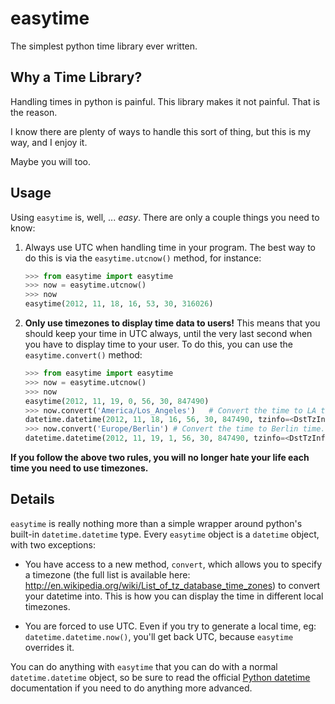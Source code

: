 # easytime

The simplest python time library ever written.


## Why a Time Library?

Handling times in python is painful. This library makes it not painful. That is
the reason.

I know there are plenty of ways to handle this sort of thing, but this is my
way, and I enjoy it.

Maybe you will too.


## Usage

Using `easytime` is, well, ... *easy*. There are only a couple things you need
to know:

1. Always use UTC when handling time in your program. The best way to do this
   is via the `easytime.utcnow()` method, for instance:

   ```python
   >>> from easytime import easytime
   >>> now = easytime.utcnow()
   >>> now
   easytime(2012, 11, 18, 16, 53, 30, 316026)
   ```

2. **Only use timezones to display time data to users!** This means that you
   should keep your time in UTC always, until the very last second when you have
   to display time to your user. To do this, you can use the
   `easytime.convert()` method:

   ```python
   >>> from easytime import easytime
   >>> now = easytime.utcnow()
   >>> now
   easytime(2012, 11, 19, 0, 56, 30, 847490)
   >>> now.convert('America/Los_Angeles')   # Convert the time to LA time.
   datetime.datetime(2012, 11, 18, 16, 56, 30, 847490, tzinfo=<DstTzInfo 'America/Los_Angeles' PST-1 day, 16:00:00 STD>)
   >>> now.convert('Europe/Berlin') # Convert the time to Berlin time.
   datetime.datetime(2012, 11, 19, 1, 56, 30, 847490, tzinfo=<DstTzInfo 'Europe/Berlin' CET+1:00:00 STD>)
   ```

**If you follow the above two rules, you will no longer hate your life each
time you need to use timezones.**


## Details

`easytime` is really nothing more than a simple wrapper around python's built-in
`datetime.datetime` type. Every `easytime` object is a `datetime` object, with
two exceptions:

- You have access to a new method, `convert`, which allows you to specify a
    timezone (the full list is available here:
    http://en.wikipedia.org/wiki/List_of_tz_database_time_zones) to convert your
    datetime into. This is how you can display the time in different local
    timezones.

- You are forced to use UTC. Even if you try to generate a local time, eg:
  `datetime.datetime.now()`, you'll get back UTC, because `easytime` overrides
  it.

You can do anything with `easytime` that you can do with a normal
`datetime.datetime` object, so be sure to read the official [Python
datetime](http://docs.python.org/2/library/datetime.html) documentation if you
need to do anything more advanced.
